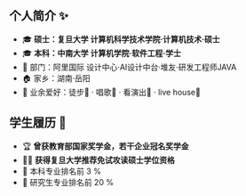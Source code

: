 ## 个人简介 ✨

<!--
**Vandalizerzzz/Vandalizerzzz** is a ✨ _special_ ✨ repository because its `README.md` (this file) appears on your GitHub profile.

Here are some ideas to get you started:

- 🔭 I’m currently working on ...
- 🌱 I’m currently learning ...
- 👯 I’m looking to collaborate on ...
- 🤔 I’m looking for help with ...
- 💬 Ask me about ...
- 📫 How to reach me: ...
- 😄 Pronouns: ...
- ⚡ Fun fact: ...
-->
- 🎓 **硕士：复旦大学 计算机科学技术学院·计算机技术·硕士**
- 🎓 **本科：中南大学 计算机学院·软件工程·学士**
- 💼 部门：阿里国际 设计中心·AI设计中台·堆友·研发工程师JAVA
- 🏠 家乡：湖南·岳阳
- 🌟 业余爱好：徒步🥾 · 唱歌🎤 · 看演出🎵 · live house🎸

  
## 学生履历 🪪
- 🏆 **曾获教育部国家奖学金，若干企业冠名奖学金**
- 🧑‍🎓 **获得复旦大学推荐免试攻读硕士学位资格**
- 💯 本科专业排名前 3 %
- 📝 研究生专业排名前 20 %

